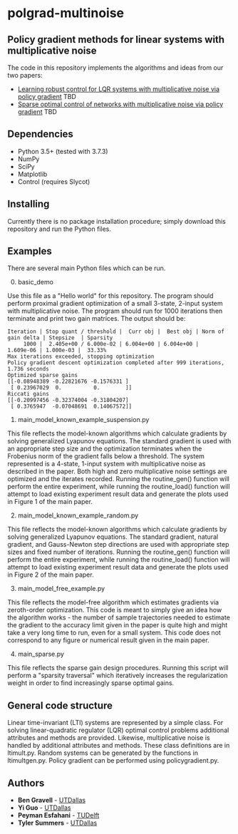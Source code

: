 # polgrad-multinoise

## Policy gradient methods for linear systems with multiplicative noise

The code in this repository implements the algorithms and ideas from our two papers:
* [Learning robust control for LQR systems with multiplicative noise via policy gradient](https://arxiv.org/) TBD
* [Sparse optimal control of networks with multiplicative noise via policy gradient](https://arxiv.org/) TBD


## Dependencies
* Python 3.5+ (tested with 3.7.3)
* NumPy
* SciPy
* Matplotlib
* Control (requires Slycot)

## Installing
Currently there is no package installation procedure; simply download this repository and run the Python files.

## Examples
There are several main Python files which can be run.

0. basic_demo

Use this file as a "Hello world" for this repository. The program should perform proximal gradient optimization of a small 3-state, 2-input system with multiplicative noise. The program should run for 1000 iterations then terminate and print two gain matrices. The output should be:

```
Iteration | Stop quant / threshold |  Curr obj |  Best obj | Norm of gain delta | Stepsize  | Sparsity
     1000 |  2.405e+00 / 6.000e-02 | 6.004e+00 | 6.004e+00 |          1.609e-06 | 1.000e-03 |  33.33%
Max iterations exceeded, stopping optimization
Policy gradient descent optimization completed after 999 iterations, 1.736 seconds
Optimized sparse gains
[[-0.08948389 -0.22821676 -0.1576331 ]
 [ 0.23967029  0.          0.        ]]
Riccati gains
[[-0.20997456 -0.32374004 -0.31804207]
 [ 0.3765947  -0.07048691  0.14067572]]
 ```


1. main_model_known_example_suspension.py

This file reflects the model-known algorithms which calculate gradients
by solving generalized Lyapunov equations. The standard gradient is used with an
appropriate step size and the optimization terminates when the Frobenius norm
of the gradient falls below a threshold. The system represented is a 4-state,
1-input system with multiplicative noise as described in the paper. Both high
and zero multiplicative noise settings are optimized and the iterates recorded.
Running the routine_gen() function will perform the entire experiment,
while running the routine_load() function will attempt to load existing
experiment result data and generate the plots used in Figure 1 of the main paper.


2. main_model_known_example_random.py

This file reflects the model-known algorithms which calculate gradients
by solving generalized Lyapunov equations. The standard gradient, natural 
gradient, and Gauss-Newton step directions are used with appropriate step sizes
and fixed number of iterations.
Running the routine_gen() function will perform the entire experiment,
while running the routine_load() function will attempt to load existing
experiment result data and generate the plots used in Figure 2 of the main paper.


3. main_model_free_example.py

This file reflects the model-free algorithm which estimates gradients via 
zeroth-order optimization. This code is meant to simply give an idea how the 
algorithm works - the number of sample trajectories needed to estimate the 
gradient to the accuracy limit given in the paper is quite high and might take
a very long time to run, even for a small system. This code does not correspond
to any figure or numerical result given in the main paper.

4. main_sparse.py

This file reflects the sparse gain design procedures. Running this script will perform a "sparsity traversal" which iteratively increases the regularization weight in order to find increasingly sparse optimal gains.


## General code structure
Linear time-invariant (LTI) systems are represented by a simple class. For solving linear-quadratic regulator (LQR) optimal control problems additional attributes and methods are provided. Likewise, multiplicative noise is handled by additional attributes and methods. These class definitions are in ltimult.py. Random systems can be generated by the functions in ltimultgen.py. Policy gradient can be performed using policygradient.py.


## Authors
* **Ben Gravell** - [UTDallas](http://www.utdallas.edu/~tyler.summers/)
* **Yi Guo** - [UTDallas](http://www.utdallas.edu/~tyler.summers/)
* **Peyman Esfahani** - [TUDelft](http://www.dcsc.tudelft.nl/~mohajerin/)
* **Tyler Summers** - [UTDallas](http://www.utdallas.edu/~tyler.summers/)
